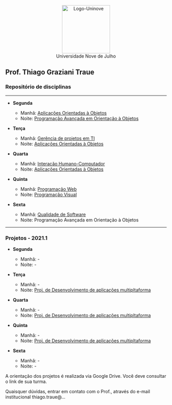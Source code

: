<p align="center">
  <img src="http://traue.com.br/imgs/uninove_logo.jpeg" alt="Logo-Uninove" width="150px"/>
  <br>
  Universidade Nove de Julho
</p>

## Prof. Thiago Graziani Traue
###  Repositório de disciplinas
---

- **Segunda**
	- Manhã: [Aplicações Orientadas à Objetos](https://github.com/traue/Uninove-2021-1/tree/main/segunda-manha "Repositório de segunda de manhã")
	- Noite: [Programação Avançada em Orientação à Objetos](https://github.com/traue/Uninove-2021-1/tree/main/segunda-noite "Repositório de segunda noite")


- **Terça**
	- Manhã: [Gerência de projetos em TI](https://github.com/traue/Uninove-2021-1/tree/main/terca-manha)
	- Noite: [Aplicações Orientadas à Objetos](https://github.com/traue/Uninove-2021-1/tree/main/terca-noite)


- **Quarta**
	- Manhã: [Interação Humano-Computador](https://github.com/traue/Uninove-2021-1/tree/main/quarta-manha)
	- Noite: [Aplicações Orientadas à Objetos](https://github.com/traue/Uninove-2021-1/tree/main/quarta-noite)


- **Quinta**
	- Manhã: [Programação Web](https://github.com/traue/Uninove-2021-1/tree/main/quinta-manha)
	- Noite: [Programação Visual](https://github.com/traue/Uninove-2021-1/tree/main/quinta-noite)


- **Sexta**
	- Manhã: [Qualidade de Software](https://github.com/traue/Uninove-2021-1/tree/main/sexta-manha)
	- Noite: Programação Avançada em Orientação à Objetos


----
### Projetos - 2021.1


- **Segunda**
	- Manhã: -
	- Noite: -


- **Terça**
	- Manhã: -
	- Noite: [Proj. de Desenvolvimento de aplicações multipltaforma](https://drive.google.com/drive/folders/1cRHnnWVHEkQajPhWla3drKxkC1FN719o?usp=sharing)


- **Quarta**
	- Manhã: -
	- Noite: [Proj. de Desenvolvimento de aplicações multipltaforma](https://drive.google.com/drive/folders/18CmgaURFqmhmdp31AayGtPmOt9f-TQ-V?usp=sharing)


- **Quinta**
	- Manhã: -
	- Noite: [Proj. de Desenvolvimento de aplicações multipltaforma](https://drive.google.com/drive/folders/18CmgaURFqmhmdp31AayGtPmOt9f-TQ-V?usp=sharing)


- **Sexta**
	- Manhã: -
	- Noite: -




A orientação dos projetos é realizada via Google Drive. Você deve consultar o link de sua turma.

Quaisquer dúvidas, entrar em contato com o Prof., através do e-mail institucional thiago.traue@...
